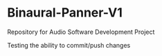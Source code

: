 # Binaural-Panner-V1
Repository for Audio Software Development Project

Testing the ability to commit/push changes
